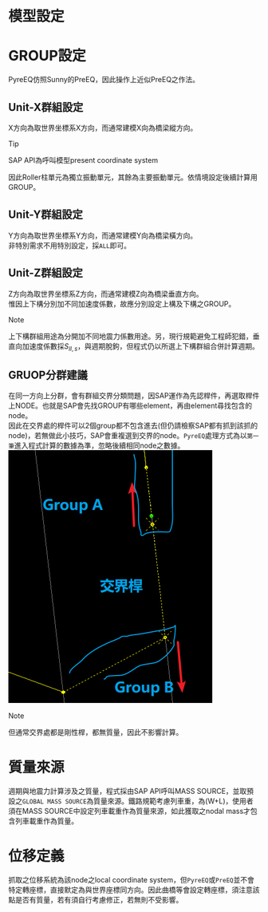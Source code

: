模型設定
===
GROUP設定
===
PyreEQ仿照Sunny的PreEQ，因此操作上近似PreEQ之作法。

Unit-X群組設定 
---  
X方向為取世界坐標系X方向，而通常建模X向為橋梁縱方向。
> [!Tip]
> SAP API為呼叫模型present coordinate system  

因此Roller柱單元為獨立振動單元，其餘為主要振動單元。依情境設定後續計算用GROUP。

Unit-Y群組設定 
---  
Y方向為取世界坐標系Y方向，而通常建模Y向為橋梁橫方向。  
非特別需求不用特別設定，採`ALL`即可。

Unit-Z群組設定 
---  
Z方向為取世界坐標系Z方向，而通常建模Z向為橋梁垂直方向。  
惟因上下構分別加不同加速度係數，故應分別設定上構及下構之GROUP。
> [!NOTE]
> 上下構群組用途為分開加不同地震力係數用途。另，現行規範避免工程師犯錯，垂直向加速度係數採$S_{II,s}$，與週期脫鉤，但程式仍以所選上下構群組合併計算週期。　　

GRUOP分群建議
---
在同一方向上分群，會有群組交界分類問題，因SAP運作為先認桿件，再選取桿件上NODE。也就是SAP會先找GROUP有哪些element，再由element尋找包含的node。  
因此在交界處的桿件可以2個group都不包含進去(但仍請檢察SAP都有抓到該抓的node)，若無做此小技巧，SAP會重複選到交界的node。`PyreEQ`處理方式為以`第一筆`進入程式計算的數據為準，忽略後續相同node之數據。  
![STEP1](./img/g1.png) 
> [!note]
> 但通常交界處都是剛性桿，都無質量，因此不影響計算。


質量來源
===
週期與地震力計算涉及之質量，程式採由SAP API呼叫MASS SOURCE，並取預設之`GLOBAL MASS SOURCE`為質量來源。鐵路規範考慮列車重，為(W+L)，使用者須在MASS SOURCE中設定列車載重作為質量來源，如此獲取之nodal mass才包含列車載重作為質量。

位移定義
===
抓取之位移系統為該node之local coordinate system，但`PyreEQ`或`PreEQ`並不會特定轉座標，直接默定為與世界座標同方向。因此曲橋等會設定轉座標，須注意該點是否有質量，若有須自行考慮修正，若無則不受影響。